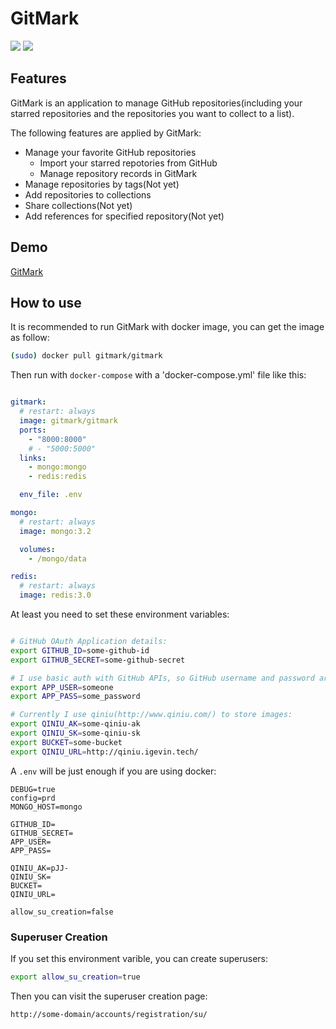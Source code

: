 # GitMark

[![](https://images.microbadger.com/badges/version/gitmark/gitmark.svg)](https://microbadger.com/images/gitmark/gitmark "gitmark") [![](https://images.microbadger.com/badges/image/gitmark/gitmark.svg)](https://microbadger.com/images/gitmark/gitmark "gitmark")

## Features

GitMark is an application to manage GitHub repositories(including your starred repositories and the repositories you want to collect to a list).

The following features are applied by GitMark:

- Manage your favorite GitHub repositories
  - Import your starred repotories from GitHub
  - Manage repository records in GitMark
- Manage repositories by tags(Not yet)
- Add repositories to collections
- Share collections(Not yet)
- Add references for specified repository(Not yet)

## Demo

[GitMark](http://gitmark.igevin.info)


## How to use

It is recommended to run GitMark with docker image, you can get the image as follow:

```bash
(sudo) docker pull gitmark/gitmark
```

Then run with `docker-compose` with a 'docker-compose.yml' file like this:

```yaml

gitmark:
  # restart: always
  image: gitmark/gitmark
  ports:
    - "8000:8000"
    # - "5000:5000"
  links:
    - mongo:mongo
    - redis:redis

  env_file: .env

mongo:
  # restart: always
  image: mongo:3.2

  volumes:
    - /mongo/data

redis:
  # restart: always
  image: redis:3.0
```

At least you need to set these environment variables:

```bash

# GitHub OAuth Application details:
export GITHUB_ID=some-github-id
export GITHUB_SECRET=some-github-secret

# I use basic auth with GitHub APIs, so GitHub username and password are needed
export APP_USER=someone
export APP_PASS=some_password

# Currently I use qiniu(http://www.qiniu.com/) to store images:
export QINIU_AK=some-qiniu-ak
export QINIU_SK=some-qiniu-sk
export BUCKET=some-bucket
export QINIU_URL=http://qiniu.igevin.tech/
```

A `.env` will be just enough if you are using docker:

```
DEBUG=true
config=prd
MONGO_HOST=mongo

GITHUB_ID=
GITHUB_SECRET=
APP_USER=
APP_PASS=

QINIU_AK=pJJ-
QINIU_SK=
BUCKET=
QINIU_URL=

allow_su_creation=false
```

### Superuser Creation

If you set this environment varible, you can create superusers:

```bash
export allow_su_creation=true
```

Then you can visit the superuser creation page:

```
http://some-domain/accounts/registration/su/
```